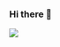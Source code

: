 ### Hi there 👋

<img align="center" src="https://github-readme-stats.vercel.app/api/<top-langs>/?username=<AstrocodeX>&theme=<THEME_NAME>" />


<!--
**AstrocodeX/AstrocodeX** is a ✨ _special_ ✨ repository because its `README.md` (this file) appears on your GitHub profile.

Here are some ideas to get you started:

- 🔭 I’m currently working on ...
- 🌱 I’m currently learning ...
- 👯 I’m looking to collaborate on ...
- 🤔 I’m looking for help with ...
- 💬 Ask me about ...
- 📫 How to reach me: ...
- 😄 Pronouns: ...
- ⚡ Fun fact: ...
-->
